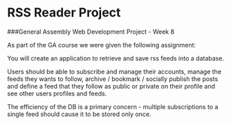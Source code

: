 # RSS Reader Project

###General Assembly Web Development Project - Week 8

As part of the GA course we were given the following assignment:

You will create an application to retrieve and save rss feeds into a database.

Users should be able to subscribe and manage their accounts, manage the feeds they wants to follow, archive / bookmark / socially publish the posts and define a feed that they follow as public or private on their profile and see other users profiles and feeds.

The efficiency of the DB is a primary concern - multiple subscriptions to a single feed should cause it to be stored only once.